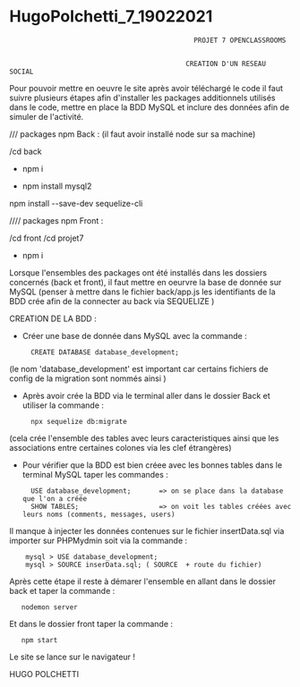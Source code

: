 # HugoPolchetti_7_19022021

                                                  PROJET 7 OPENCLASSROOMS


                                                CREATION D'UN RESEAU SOCIAL

Pour pouvoir mettre en oeuvre le site après avoir téléchargé le code il faut suivre plusieurs étapes afin d'installer les packages additionnels utilisés dans le code, mettre en place la BDD MySQL et inclure des données afin de simuler de l'activité.

/// packages npm Back :
(il faut avoir installé node sur sa machine)

/cd back 

- npm i 

- npm install mysql2

npm install --save-dev sequelize-cli

//// packages npm Front :

/cd front 
/cd projet7

- npm i

Lorsque l'ensembles des packages ont été installés dans les dossiers concernés (back et front), il faut mettre en oeurvre la base de donnée sur MySQL (penser à mettre dans le fichier back/app.js les identifiants de la BDD crée afin de la connecter au back via SEQUELIZE )

CREATION DE LA BDD :

-   Créer une base de donnée dans MySQL avec la commande :

          CREATE DATABASE database_development;

(le nom 'database_development' est important car certains fichiers de config de la migration sont nommés ainsi )

-   Après avoir crée la BDD via le terminal aller dans le dossier Back et utiliser la commande :

          npx sequelize db:migrate

(cela crée l'ensemble des tables avec leurs caracteristiques ainsi que les associations entre certaines colones via les clef étrangères)

-   Pour vérifier que la BDD est bien créee avec les bonnes tables dans le terminal MySQL taper les commandes :

          USE database_development;       => on se place dans la database que l'on a créée
          SHOW TABLES;                    => on voit les tables créées avec leurs noms (comments, messages, users)

Il manque à injecter les données contenues sur le fichier insertData.sql via importer sur PHPMydmin soit via la commande :

        mysql > USE database_development;
        mysql > SOURCE inserData.sql; ( SOURCE  + route du fichier)

Après cette étape il reste à démarer l'ensemble en allant dans le dossier back et taper la commande :

       nodemon server

Et dans le dossier front taper la commande :

       npm start

Le site se lance sur le navigateur !

HUGO POLCHETTI
